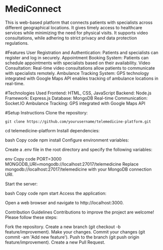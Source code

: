 # MediConnect
This is web-based platform that connects patients with specialists across different geographical locations. It gives timely access to healthcare services while minimizing the need for physical visits. It supports video consultations, while adhering to strict privacy and data protection regulations.

#Features
User Registration and Authentication: Patients and specialists can register and log in securely.
Appointment Booking System: Patients can schedule appointments with specialists based on their availability.
Video Consultation: Real-time video consultations allow patients to communicate with specialists remotely.
Ambulance Tracking System: GPS technology integrated with Google Maps API enables tracking of ambulance locations in real-time.

#Technologies Used
Frontend: HTML, CSS, JavaScript
Backend: Node.js
Framework: Express.js
Database: MongoDB
Real-time Communication: Socket.IO
Ambulance Tracking: GPS integrated with Google Maps API

#Setup Instructions
Clone the repository:
```
git clone https://github.com/yourusername/telemedicine-platform.git
```
cd telemedicine-platform
Install dependencies:

bash
Copy code
npm install
Configure environment variables:

Create a .env file in the root directory and specify the following variables:

env
Copy code
PORT=3000
MONGODB_URI=mongodb://localhost:27017/telemedicine
Replace mongodb://localhost:27017/telemedicine with your MongoDB connection URI.

Start the server:

bash
Copy code
npm start
Access the application:

Open a web browser and navigate to http://localhost:3000.

Contribution Guidelines
Contributions to improve the project are welcome! Please follow these steps:

Fork the repository.
Create a new branch (git checkout -b feature/improvement).
Make your changes.
Commit your changes (git commit -am 'Add new feature').
Push to the branch (git push origin feature/improvement).
Create a new Pull Request.
